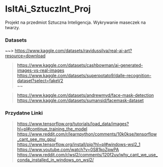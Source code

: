 # IsItAi_SztuczInt_Proj
Projekt na przedmiot Sztuczna Inteligencja. Wykrywanie maseczek na twarzy.


### Datasets 
~~> https://www.kaggle.com/datasets/ravidussilva/real-ai-art?resource=download <br>
> https://www.kaggle.com/datasets/cashbowman/ai-generated-images-vs-real-images <br>
> https://www.kaggle.com/datasets/superpotato9/dalle-recognition-dataset?select=fakeV2 <br>~~

> https://www.kaggle.com/datasets/andrewmvd/face-mask-detection <br>
> https://www.kaggle.com/datasets/sumansid/facemask-dataset


### Przydatne Linki
> https://www.tensorflow.org/tutorials/load_data/images?hl=pl#continue_training_the_model <br>
> https://www.reddit.com/r/learnpython/comments/10k0kse/tensorflow_cant_see_my_gpu/ <br>
> https://www.tensorflow.org/install/pip?hl=pl#windows-wsl2_1 <br>
> https://www.youtube.com/watch?v=0S81koZpwPA <br>
> https://www.reddit.com/r/wsl2/comments/120f2uy/why_cant_we_use_conda_installed_in_windows_on_wsl2/ <br>
